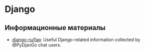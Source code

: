 # Django

## Информационные материалы

- [django-ru/faq](https://github.com/django-ru/faq): Useful Django-related information collected by @PyDjanGo chat users.